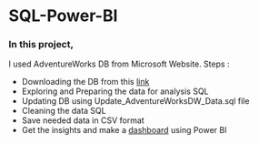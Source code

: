 # SQL-Power-BI

### In this project, 
I used AdventureWorks DB from Microsoft Website.
Steps : 
+ Downloading the DB from this [link](https://learn.microsoft.com/en-us/sql/samples/adventureworks-install-configure?view=sql-server-ver16&tabs=ssms)
+ Exploring and Preparing the data for analysis SQL 
+ Updating DB using Update_AdventureWorksDW_Data.sql file
+ Cleaning the data SQL 
+ Save needed data in CSV format 
+ Get the insights and make a [dashboard](https://github.com/1abdelhalim/SQL-Power-BI/blob/main/sales_overview.pdf) using Power BI
